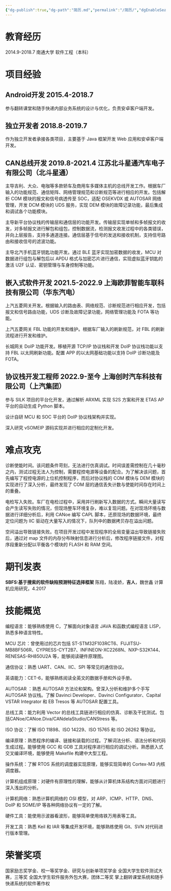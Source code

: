 ```yaml
---
{"dg-publish":true,"dg-path":"简历.md","permalink":"/简历/","dgEnableSearch":"true"}
---
```


# 教育经历
2014.9-2018.7 南通大学 软件工程（本科）

# 项目经验

## Android开发 2015.4-2018.7
参与翻转课堂和随手快递内部业务系统的设计与优化，负责安卓客户端开发。

## 独立开发者 2018.8-2019.7
作为独立开发者承接各类项目，主要基于 Java 框架开发 Web 应用和安卓客户端开发。

## CAN总线开发 2019.8-2021.4 江苏北斗星通汽车电子有限公司（北斗星通）
主导吉利、大众、电咖等多款轿车及商用车多媒体主机的总线开发工作。根据车厂输入的功能规范、通信矩阵、网络管理规范和诊断规范等进行相应的开发。包括解析 COM 模块的报文和信号病透传至 SOC，适配 OSEKVDX 或 AUTOSAR 网络管理，开发 DCM 模块的 UDS 服务，实现 DEM 模块的故障记录功能，最后集成和调试各个功能模块。

主导新平台协议栈的传输层和通信层的功能开发。传输层实现单帧和多帧报文的收发，对多帧报文进行解包和组包，控制数据流，检测报文收发过程中的各类错误，并向上层报告，支持多通道连接。通信层基于信号的发送和接收机制，支持信号路由和接收信号的滤波功能。

主导北汽手机蓝牙钥匙功能开发。通过 BLE 蓝牙实现加密数据的收发，MCU 对数据进行组包与解包后以 APDU 格式与加密芯片进行通信，实现虚拟蓝牙钥匙的激活 U2F 认证、密钥管理与车身控制等功能。

## 嵌入式软件开发 2021.5-2022.9 上海欧菲智能车联科技有限公司（华东汽电）
上汽五菱网关开发。根据输入的路由表、网络规范、诊断规范进行相应开发，包括报文和信号路由功能，UDS 诊断及故障记录功能，网络管理功能及 FOTA 等功能。

上汽五菱网关 FBL 功能的开发和维护。根据车厂输入的刷新规范，对 FBL 的刷新流程进行开发和维护。

长城网关 DoIP 功能开发。移植开源 TCP/IP 协议栈和开发 DoIP 协议栈功能以支持 FBL 以太网刷新功能。配置 APP 的以太网基础功能以支持 DoIP 诊断功能及 FOTA。

## 协议栈开发工程师 2022.9-至今 上海创时汽车科技有限公司（上汽集团）
参与 SILK 项目的平台化开发，通过解析 ARXML 实现 S2S 方案和开发 ETAS AP 平台的自动生成 Python 脚本。

设计自研 MCU 和 SOC 平台的 DoIP 协议栈架构并实现。

深入研究 vSOMEIP 源码实现并进行相应的定制化开发。 

# 难点攻克
诊断使能时间。该问题条件苛刻，无法进行仿真调试。时间误差需控制在几十毫秒之内，测试过程无法人为控制，需要程控电源等设备的配合。为了解决该问题，首先编写了程控电源的上位机控制程序，而后对协议栈的 COM 模块与 DEM 模块的实现进行了深入分析，最终发现了 COM 层的通信丢失计数与使能时间存在时间上的重叠。

电检写入失败。车厂在电检过程中，采用并行刷新写入数据的方式。瞬间大量读写会产生读写失败的情况，但现场整车环境复杂，难以复现问题。在对现场环境与数据进行详细分析后，利用 CANoe 编写 CAPL 脚本，还原现场的数据环境，最终定位问题为 IIC 驱动在大量写入的情况下，队列中的数据拷贝存在溢出问题。

空间溢出导致链接失败。在项目开发过程中发现程序的全局变量溢出导致链接失败后，通过对 map 文件的内存分布映射信息进行分析后，修改程序链接文件，对程序段重新分配以平衡各个模块的 FLASH 和 RAM 空间。

# 期刊发表
**SBFS:基于搜索的软件缺陷预测特征选择框架**
陈翔，陆凌娇，**吉人**，魏世鑫
计算机应用研究，4.2017

# 技能概览
编程语言：能够熟练使用 C，了解面向对象语言 JAVA 和函数式编程语言 LISP，熟悉多种语言特性。

MCU 芯片：曾使用过的芯片包括 ST-STM32F103RCT6、FUJITSU-MB8BF506R、CYPRESS-CYT2B7、INFINEON-XC2268N、NXP-S32K144、RENESAS-RH850U2A 等，能够阅读硬件原理图。

通信协议：熟悉 UART、CAN、IIC、SPI 等常见的通信协议。

英语能力：CET-6，能够熟练阅读全英文的数据手册和外设手册。

AUTOSAR ：熟悉 AUTOSAR 方法论和架构。曾深入分析和维护多个手写 AUTOSAR 协议栈。了解 Davinci Developer、Davinci Configurator、Capital VSTAR Integrator 和 EB Tresos 等 AUTOSAR 配置工具。

总线工具：能力利用 Vector 的总线工具链进行相应的仿真、诊断及干扰测试。包括CANoe/CANoe.Diva/CANdelaStudio/CANStress 等。

ISO 协议：了解 ISO 11898、ISO 14229、ISO 15765 和 ISO 26262 等协议。

编译原理：熟悉程序的编译、链接和装载的过程。了解词法分析、语法分析和代码生成过程。能够使用 GCC 和 GDB 工具对程序进行相应的调试分析。熟悉嵌入式交叉编译环境，能够使用 Makefile 构建中大型工程。

操作系统：了解 RTOS 系统的调度器实现原理，能够实现简单的 Cortex-M3 内核调度器。

计算机组成原理：对硬件有原理性的理解，能够从计算机体系结构方面对问题进行深入浅出的分析。

计算机网络：熟悉计算机网络的 OSI 模型，对 ARP、ICMP、HTTP、DNS、DoIP 和 SOME/IP 等各种网络协议有一定的了解。

硬件工具：能使用示波器看波形，能够简单使用烙铁万用表等工具。

开发工具：熟悉 Keil 和 IAR 等集成开发环境，能够熟练使用 Git、SVN 对代码进行版本管理。

# 荣誉奖项
国家励志奖学金、校一等奖学金、研究与创新单项奖学金
全国大学生软件测试大赛，三等奖
全国大学生软件服务外包大赛，团体二等奖
掌上翻转课堂系统和随手快递系统的软件著作权

